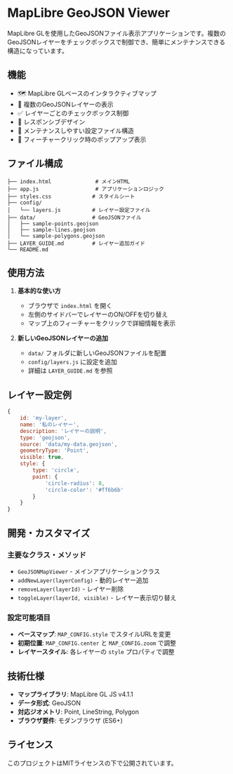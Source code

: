 # MapLibre GeoJSON Viewer

MapLibre GLを使用したGeoJSONファイル表示アプリケーションです。複数のGeoJSONレイヤーをチェックボックスで制御でき、簡単にメンテナンスできる構造になっています。

## 機能

- 🗺️ MapLibre GLベースのインタラクティブマップ
- 📍 複数のGeoJSONレイヤーの表示
- ✅ レイヤーごとのチェックボックス制御
- 📱 レスポンシブデザイン
- 🔧 メンテナンスしやすい設定ファイル構造
- 💬 フィーチャークリック時のポップアップ表示

## ファイル構成

```
├── index.html              # メインHTML
├── app.js                  # アプリケーションロジック
├── styles.css             # スタイルシート
├── config/
│   └── layers.js          # レイヤー設定ファイル
├── data/                  # GeoJSONファイル
│   ├── sample-points.geojson
│   ├── sample-lines.geojson
│   └── sample-polygons.geojson
├── LAYER_GUIDE.md         # レイヤー追加ガイド
└── README.md
```

## 使用方法

1. **基本的な使い方**
   - ブラウザで `index.html` を開く
   - 左側のサイドバーでレイヤーのON/OFFを切り替え
   - マップ上のフィーチャーをクリックで詳細情報を表示

2. **新しいGeoJSONレイヤーの追加**
   - `data/` フォルダに新しいGeoJSONファイルを配置
   - `config/layers.js` に設定を追加
   - 詳細は `LAYER_GUIDE.md` を参照

## レイヤー設定例

```javascript
{
    id: 'my-layer',
    name: '私のレイヤー',
    description: 'レイヤーの説明',
    type: 'geojson',
    source: 'data/my-data.geojson',
    geometryType: 'Point',
    visible: true,
    style: {
        type: 'circle',
        paint: {
            'circle-radius': 8,
            'circle-color': '#ff6b6b'
        }
    }
}
```

## 開発・カスタマイズ

### 主要なクラス・メソッド

- `GeoJSONMapViewer` - メインアプリケーションクラス
- `addNewLayer(layerConfig)` - 動的レイヤー追加
- `removeLayer(layerId)` - レイヤー削除
- `toggleLayer(layerId, visible)` - レイヤー表示切り替え

### 設定可能項目

- **ベースマップ**: `MAP_CONFIG.style` でスタイルURLを変更
- **初期位置**: `MAP_CONFIG.center` と `MAP_CONFIG.zoom` で調整
- **レイヤースタイル**: 各レイヤーの `style` プロパティで調整

## 技術仕様

- **マップライブラリ**: MapLibre GL JS v4.1.1
- **データ形式**: GeoJSON
- **対応ジオメトリ**: Point, LineString, Polygon
- **ブラウザ要件**: モダンブラウザ (ES6+)

## ライセンス

このプロジェクトはMITライセンスの下で公開されています。